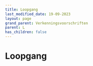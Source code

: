 ```yaml
---
title: Loopgang
last_modified_date: 19-09-2023
layout: page
grand_parent: Verkenningsvoorschriften
parent: L
has_children: false
---
```


Loopgang
========

